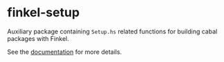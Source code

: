 # finkel-setup

Auxiliary package containing `Setup.hs` related functions for building
cabal packages with Finkel.

See the [documentation][doc] for more details.

[doc]: https://finkel.readthedocs.io/en/latest/

